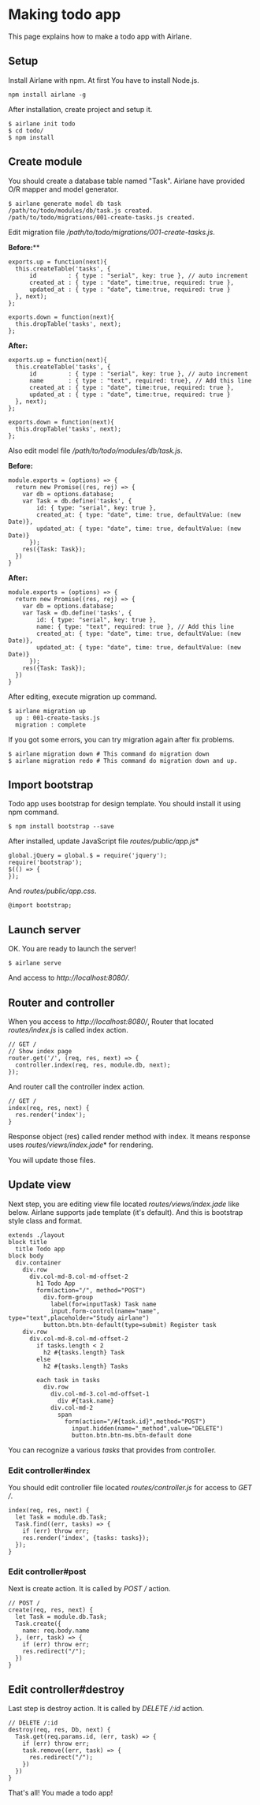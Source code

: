 # Making todo app

This page explains how to make a todo app with Airlane.

## Setup 

Install Airlane with npm. At first You have to install Node.js.

```
npm install airlane -g
```

After installation, create project and setup it.

```
$ airlane init todo
$ cd todo/
$ npm install
```

## Create module

You should create a database table named "Task". Airlane have provided O/R mapper and model generator.

```
$ airlane generate model db task
/path/to/todo/modules/db/task.js created.
/path/to/todo/migrations/001-create-tasks.js created.
```

Edit migration file */path/to/todo/migrations/001-create-tasks.js*.

**Before:****

```
exports.up = function(next){
  this.createTable('tasks', {
      id         : { type : "serial", key: true }, // auto increment
      created_at : { type : "date", time:true, required: true },
      updated_at : { type : "date", time:true, required: true }
  }, next);
};

exports.down = function(next){
  this.dropTable('tasks', next);
};
```

**After:**

```
exports.up = function(next){
  this.createTable('tasks', {
      id         : { type : "serial", key: true }, // auto increment
      name       : { type : "text", required: true}, // Add this line
      created_at : { type : "date", time:true, required: true },
      updated_at : { type : "date", time:true, required: true }
  }, next);
};

exports.down = function(next){
  this.dropTable('tasks', next);
};
```

Also edit model file */path/to/todo/modules/db/task.js*.

**Before:**

```
module.exports = (options) => {
  return new Promise((res, rej) => {
    var db = options.database;
    var Task = db.define('tasks', {
        id: { type: "serial", key: true },
        created_at: { type: "date", time: true, defaultValue: (new Date)},
        updated_at: { type: "date", time: true, defaultValue: (new Date)}
      });
    res({Task: Task});
  })
}
```

**After:**

```
module.exports = (options) => {
  return new Promise((res, rej) => {
    var db = options.database;
    var Task = db.define('tasks', {
        id: { type: "serial", key: true },
        name: { type: "text", required: true }, // Add this line
        created_at: { type: "date", time: true, defaultValue: (new Date)},
        updated_at: { type: "date", time: true, defaultValue: (new Date)}
      });
    res({Task: Task});
  })
}
```

After editing, execute migration up command.

```
$ airlane migration up
  up : 001-create-tasks.js
  migration : complete
```

If you got some errors, you can try migration again after fix problems.

```
$ airlane migration down # This command do migration down
$ airlane migration redo # This command do migration down and up.
```

## Import bootstrap

Todo app uses bootstrap for design template. You should install it using npm command.

```
$ npm install bootstrap --save
```

After installed, update JavaScript file *routes/public/app.js**

```
global.jQuery = global.$ = require('jquery');
require('bootstrap');
$(() => {
});
```

And *routes/public/app.css*.

```
@import bootstrap;
```

## Launch server

OK. You are ready to launch the server!

```
$ airlane serve
```

And access to *http://localhost:8080/*.

## Router and controller

When you access to *http://localhost:8080/*, Router that located *routes/index.js* is called index action.

```
// GET /
// Show index page
router.get('/', (req, res, next) => {
  controller.index(req, res, module.db, next);
});
```

And router call the controller index action.

```
// GET /
index(req, res, next) {
  res.render('index'); 
}
```

Response object (res) called render method with index. It means response uses *routes/views/index.jade** for rendering.

You will update those files.

## Update view

Next step, you are editing view file located *routes/views/index.jade* like below. Airlane supports jade template (it's default). And this is bootstrap style class and format.

```
extends ./layout
block title
  title Todo app
block body
  div.container
    div.row
      div.col-md-8.col-md-offset-2
        h1 Todo App
        form(action="/", method="POST")
          div.form-group
            label(for=inputTask) Task name
            input.form-control(name="name", type="text",placeholder="Study airlane")
          button.btn.btn-default(type=submit) Register task
    div.row
      div.col-md-8.col-md-offset-2
        if tasks.length < 2
          h2 #{tasks.length} Task
        else
          h2 #{tasks.length} Tasks
          
        each task in tasks
          div.row
            div.col-md-3.col-md-offset-1
              div #{task.name} 
            div.col-md-2
              span
                form(action="/#{task.id}",method="POST")
                  input.hidden(name="_method",value="DELETE")
                  button.btn.btn-ms.btn-default done
```

You can recognize a various *tasks* that provides from controller.

### Edit controller#index

You should edit controller file located *routes/controller.js* for access to *GET /*.

```
index(req, res, next) {
  let Task = module.db.Task;
  Task.find((err, tasks) => {
    if (err) throw err;
    res.render('index', {tasks: tasks}); 
  });
}
```

### Edit controller#post

Next is create action. It is called by *POST /* action.

```
// POST /
create(req, res, next) {
  let Task = module.db.Task;
  Task.create({
    name: req.body.name
  }, (err, task) => {
    if (err) throw err;
    res.redirect("/");
  })
}
```

## Edit controller#destroy

Last step is destroy action. It is called by *DELETE /:id* action.

```
// DELETE /:id
destroy(req, res, Db, next) {
  Task.get(req.params.id, (err, task) => {
    if (err) throw err;
    task.remove((err, task) => {
      res.redirect("/");
    })
  })
}
```

That's all! You made a todo app!
